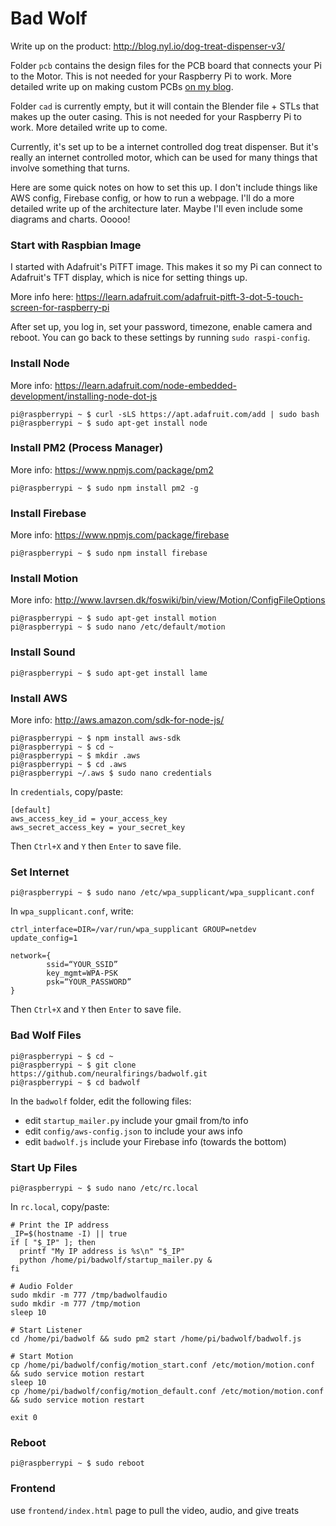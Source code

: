 # Bad Wolf 

Write up on the product: http://blog.nyl.io/dog-treat-dispenser-v3/ 

Folder `pcb` contains the design files for the PCB board that connects your Pi to the Motor. This is not needed for your Raspberry Pi to work. More detailed write up on making custom PCBs [on my blog](http://blog.nyl.io/making-custom-pcbs/).

Folder `cad` is currently empty, but it will contain the Blender file + STLs that makes up the outer casing. This is not needed for your Raspberry Pi to work. More detailed write up to come. 

Currently, it's set up to be a internet controlled dog treat dispenser. But it's really an internet controlled motor, which can be used for many things that involve something that turns. 

Here are some quick notes on how to set this up. I don't include things like AWS config, Firebase config, or how to run a webpage. I'll do a more detailed write up of the architecture later. Maybe I'll even include some diagrams and charts. Ooooo!

### Start with Raspbian Image
I started with Adafruit's PiTFT image. This makes it so my Pi can connect to Adafruit's TFT display, which is nice for setting things up. 

More info here: https://learn.adafruit.com/adafruit-pitft-3-dot-5-touch-screen-for-raspberry-pi 

After set up, you log in, set your password, timezone, enable camera and reboot. You can go back to these settings by running `sudo raspi-config`.

### Install Node
More info: https://learn.adafruit.com/node-embedded-development/installing-node-dot-js

```shell
pi@raspberrypi ~ $ curl -sLS https://apt.adafruit.com/add | sudo bash
pi@raspberrypi ~ $ sudo apt-get install node
```

### Install PM2 (Process Manager)
More info: https://www.npmjs.com/package/pm2

```shell
pi@raspberrypi ~ $ sudo npm install pm2 -g
```

### Install Firebase
More info: https://www.npmjs.com/package/firebase

```shell
pi@raspberrypi ~ $ sudo npm install firebase
```

### Install Motion
More info: http://www.lavrsen.dk/foswiki/bin/view/Motion/ConfigFileOptions

```shell
pi@raspberrypi ~ $ sudo apt-get install motion
pi@raspberrypi ~ $ sudo nano /etc/default/motion
```

### Install Sound
```shell
pi@raspberrypi ~ $ sudo apt-get install lame
```

### Install AWS
More info: http://aws.amazon.com/sdk-for-node-js/ 

```shell
pi@raspberrypi ~ $ npm install aws-sdk
pi@raspberrypi ~ $ cd ~
pi@raspberrypi ~ $ mkdir .aws
pi@raspberrypi ~ $ cd .aws
pi@raspberrypi ~/.aws $ sudo nano credentials
```

In `credentials`, copy/paste:
```
[default]
aws_access_key_id = your_access_key
aws_secret_access_key = your_secret_key
```

Then `Ctrl+X` and `Y` then `Enter` to save file. 


### Set Internet

```shell
pi@raspberrypi ~ $ sudo nano /etc/wpa_supplicant/wpa_supplicant.conf
```

In `wpa_supplicant.conf`, write:

```
ctrl_interface=DIR=/var/run/wpa_supplicant GROUP=netdev
update_config=1

network={
        ssid=“YOUR_SSID”
        key_mgmt=WPA-PSK
        psk=“YOUR_PASSWORD”
}
```

Then `Ctrl+X` and `Y` then `Enter` to save file. 

### Bad Wolf Files

```shell
pi@raspberrypi ~ $ cd ~
pi@raspberrypi ~ $ git clone https://github.com/neuralfirings/badwolf.git
pi@raspberrypi ~ $ cd badwolf
```
In the `badwolf` folder, edit the following files:

* edit `startup_mailer.py` include your gmail from/to info
* edit `config/aws-config.json` to include your aws info
* edit `badwolf.js`  include your Firebase info (towards the bottom)

### Start Up Files

```shell
pi@raspberrypi ~ $ sudo nano /etc/rc.local
```
In `rc.local`, copy/paste:

```
# Print the IP address
_IP=$(hostname -I) || true
if [ "$_IP" ]; then
  printf "My IP address is %s\n" "$_IP"
  python /home/pi/badwolf/startup_mailer.py &
fi

# Audio Folder
sudo mkdir -m 777 /tmp/badwolfaudio
sudo mkdir -m 777 /tmp/motion 
sleep 10

# Start Listener
cd /home/pi/badwolf && sudo pm2 start /home/pi/badwolf/badwolf.js

# Start Motion
cp /home/pi/badwolf/config/motion_start.conf /etc/motion/motion.conf && sudo service motion restart
sleep 10
cp /home/pi/badwolf/config/motion_default.conf /etc/motion/motion.conf && sudo service motion restart

exit 0
```

### Reboot
```shell
pi@raspberrypi ~ $ sudo reboot
```

### Frontend
use `frontend/index.html` page to pull the video, audio, and give treats

<!--
### Cyberduck
This is so your user `pi` is corrected permissioned to edit files directly from Cyberduck

```shell
pi@raspberrypi ~ $ sudo chown -R pi badwolf/
```
-->
<!--

# TODO
- figure out how to either dump or keep .swf in motion
- figure out SOUND better
- 
-->
